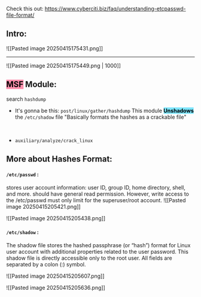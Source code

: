 Check this out: https://www.cyberciti.biz/faq/understanding-etcpasswd-file-format/
## **Intro:**

![[Pasted image 20250415175431.png]]



--- 

![[Pasted image 20250415175449.png | 1000]]


## **<mark style="background: #FF5582A6;">MSF</mark> Module:**

search `hashdump`

- It's gonna be this: `post/linux/gather/hashdump`
This module <mark style="background: #00CDFF82;">**Unshadows**</mark> the `/etc/shadow` file "Basically formats the hashes as a crackable file" 

<br>

- `auxiliary/analyze/crack_linux`


## **More about Hashes Format:**

#### **`/etc/passwd` :**

stores user account information: user ID, group ID, home directory, shell, and more. should have general read
permission. However, write access to the /etc/passwd must only limit for the superuser/root account.
![[Pasted image 20250415205421.png]]

![[Pasted image 20250415205438.png]]
#### **`/etc/shadow` :**
The shadow file stores the hashed passphrase (or “hash”) format for Linux user account with additional properties related to the user password.
This shadow file is directly accessible only to the root user. All fields are separated by a colon (:) symbol.

![[Pasted image 20250415205607.png]]

![[Pasted image 20250415205636.png]]

